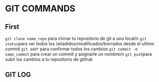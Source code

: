 # GIT COMMANDS

## First

`git clone name_repo` para clonar tu repositorio de git a uno local/n
`git status`para ver todos los /añadidos/modificados/borrados desde el ultimo commit
`git add*` para confirmar todos los cambios
`git commit -m name_commit` para crear un commit y asignarle un nombre/n
`git push`para subir los cambios a tu repositorio de github

## GIT LOG
